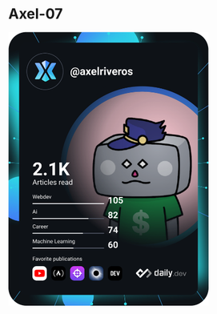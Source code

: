 # Axel-07



<a href="https://app.daily.dev/axelriveros"><img src="https://github.com/Axel-07/Axel-07/blob/main/devcard.svg" width="400" alt="Axel's Dev Card"/></a>
